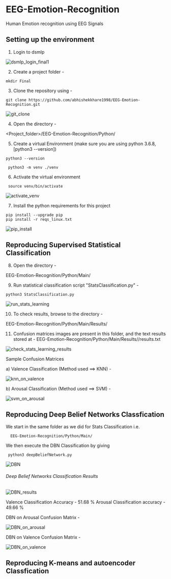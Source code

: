 # EEG-Emotion-Recognition
Human Emotion recognition using EEG Signals

## Setting up the environment

1) Login to dsmlp

![dsmlp_login_final1](https://user-images.githubusercontent.com/20601671/172792891-98d5c836-6b40-4def-b3ce-a4e4c37127dc.gif)


2) Create a project folder - 

```
mkdir Final
```

3) Clone the repository using - 

```
git clone https://github.com/abhishekkhare1998/EEG-Emotion-Recognition.git
```

![git_clone](https://user-images.githubusercontent.com/20601671/172794481-05989539-82fd-4861-bf71-aa6f9c5cd3bd.gif)


4) Open the directory - 

<Project_folder>/EEG-Emotion-Recognition/Python/

5) Create a virtual Environment (make sure you are using python 3.6.8, [python3 --version])

```
python3 --version
```

```
 python3 -m venv ./venv
```

6) Activate the virtual environment

```
 source venv/bin/activate
```

![activate_venv](https://user-images.githubusercontent.com/20601671/172796146-8acc0cf5-fb3a-41e8-a635-1fb476b59a4f.gif)


7) Install the python requirements for this project

```
pip install --upgrade pip
pip install -r reqs_linux.txt
```

![pip_install](https://user-images.githubusercontent.com/20601671/172798509-da39a235-9f0b-41b3-8b63-63863b06a30f.gif)


## Reproducing Supervised Statistical Classification

8) Open the directory - 

EEG-Emotion-Recognition/Python/Main/

9) Run statistical classification script "StatsClassification.py" - 

```
python3 StatsClassification.py
```

![run_stats_learning](https://user-images.githubusercontent.com/20601671/172800982-581073de-7dd4-4512-8472-6deb03d6969d.gif)


10) To check results, browse to the directory - 

EEG-Emotion-Recognition/Python/Main/Results/<timestamp folder>

11) Confusion matrices images are present in this folder, and the text results stored at - EEG-Emotion-Recognition/Python/Main/Results/<timestamp folder>/results.txt
 
 ![check_stats_learning_results](https://user-images.githubusercontent.com/20601671/172803510-c80c5f34-8c31-4279-a069-33661c916fee.gif)

 
 Sample Confusion Matrices
 
 a) Valence Classification (Method used ==> KNN) - 
 
 ![knn_on_valence](https://user-images.githubusercontent.com/20601671/172807698-7a80b2f6-3e13-4473-a89c-05047476a1c9.png)

 b) Arousal Classification (Method used ==> SVM) - 
 
 ![svm_on_arousal](https://user-images.githubusercontent.com/20601671/172808081-547419d1-36da-40bc-996c-ba790260cd30.png)

 
 ## Reproducing Deep Belief Networks Classfication
 
 We start in the same folder as we did for Stats Classification i.e.
 
```
  EEG-Emotion-Recognition/Python/Main/
```
 
 We then execute the DBN Classification by giving 
 
 ```
  python3 deepBeliefNetwork.py
 ```
 
 ![DBN](https://user-images.githubusercontent.com/20601671/172959043-057b1e69-3392-45b1-b2ea-01cf1ae3fe88.gif)
 
 ###### Deep Belief Networks Classification Results
 
 ![DBN_results](https://user-images.githubusercontent.com/20601671/172959594-c977834a-c228-499d-8e9f-419e64fe92ef.gif)
 
 Valence Classification Accuracy - 51.68 %
 Arousal Classification accuracy - 49.66 %

DBN on Arousal Confusion Matrix - 
 
 ![DBN_on_arousal](https://user-images.githubusercontent.com/20601671/172959875-735d2a18-06f0-4261-a16b-447f6bda14eb.png)
 
DBN on Valence Confusion Matrix - 
 
 ![DBN_on_valence](https://user-images.githubusercontent.com/20601671/172959919-301c5cbb-0c88-4374-8fed-36df073954b2.png)
 
 ## Reproducing K-means and autoencoder Classfication
 

